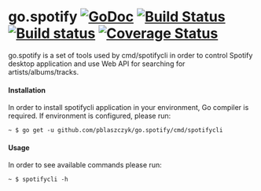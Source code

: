 go.spotify [![GoDoc](https://godoc.org/github.com/pblaszczyk/go.spotify?status.png)](https://godoc.org/github.com/pblaszczyk/go.spotify) [![Build Status](https://travis-ci.org/pblaszczyk/go.spotify.svg?branch=master)](https://travis-ci.org/pblaszczyk/go.spotify)    [![Build status](https://ci.appveyor.com/api/projects/status/or0a99wclg4utpoq/branch/master?svg=true)](https://ci.appveyor.com/project/pblaszczyk/go-spotify/branch/master) [![Coverage Status](https://img.shields.io/coveralls/pblaszczyk/go.spotify.svg)](https://coveralls.io/r/pblaszczyk/go.spotify)
========

go.spotify is a set of tools used by cmd/spotifycli in order to control
Spotify desktop application and use Web API for searching
for artists/albums/tracks.

#### Installation

In order to install spotifycli application in your environment,
Go compiler is required. If environment is configured, please run:

```
~ $ go get -u github.com/pblaszczyk/go.spotify/cmd/spotifycli
```

#### Usage

In order to see available commands please run:

```
~ $ spotifycli -h
```
